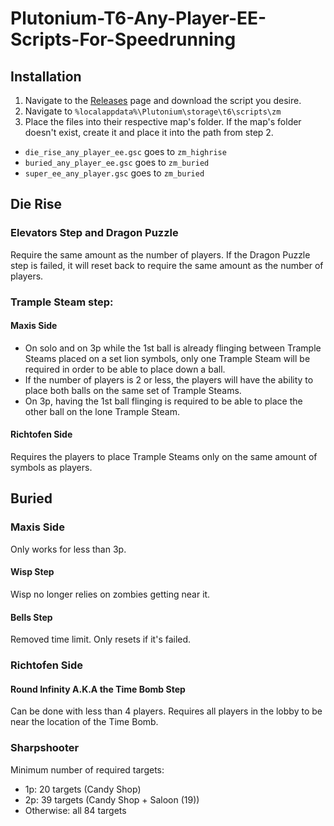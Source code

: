 # Plutonium-T6-Any-Player-EE-Scripts-For-Speedrunning
## Installation
1. Navigate to the [Releases](https://github.com/Hadi77KSA/Plutonium-T6-Any-Player-EE-Scripts-For-Speedrunning/releases/latest) page and download the script you desire.
2. Navigate to `%localappdata%\Plutonium\storage\t6\scripts\zm`
3. Place the files into their respective map's folder. If the map's folder doesn't exist, create it and place it into the path from step 2.
- `die_rise_any_player_ee.gsc` goes to `zm_highrise`
- `buried_any_player_ee.gsc` goes to `zm_buried`
- `super_ee_any_player.gsc` goes to `zm_buried`

## Die Rise

### Elevators Step and Dragon Puzzle
Require the same amount as the number of players. If the Dragon Puzzle step is failed, it will reset back to require the same amount as the number of players.

### Trample Steam step:
#### Maxis Side
- On solo and on 3p while the 1st ball is already flinging between Trample Steams placed on a set lion symbols, only one Trample Steam will be required in order to be able to place down a ball.
- If the number of players is 2 or less, the players will have the ability to place both balls on the same set of Trample Steams.
- On 3p, having the 1st ball flinging is required to be able to place the other ball on the lone Trample Steam.

#### Richtofen Side
Requires the players to place Trample Steams only on the same amount of symbols as players.

## Buried
### Maxis Side
Only works for less than 3p.
#### Wisp Step
Wisp no longer relies on zombies getting near it.

#### Bells Step
Removed time limit. Only resets if it's failed.

### Richtofen Side
#### Round Infinity A.K.A the Time Bomb Step
Can be done with less than 4 players. Requires all players in the lobby to be near the location of the Time Bomb.

### Sharpshooter
Minimum number of required targets:
- 1p: 20 targets (Candy Shop)
- 2p: 39 targets (Candy Shop + Saloon (19))
- Otherwise: all 84 targets

